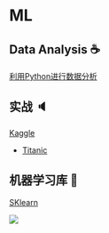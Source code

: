 # ML
## Data Analysis :coffee:
[利用Python进行数据分析](https://github.com/billreus/ML/tree/master/Data%20Analysis)

## 实战 :speaker:
[Kaggle](https://github.com/billreus/ML/tree/master/Kaggle)
 * [Titanic](https://github.com/billreus/ML/tree/master/Kaggle/Titanic)

## 机器学习库 :flags: 
[SKlearn](https://github.com/billreus/ML/tree/master/SKlearn)


<img src="http://latex.codecogs.com/gif.latex?\frac{\partial J}{\partial \theta_k^{(j)}}=\sum_{i:r(i,j)=1}{\big((\theta^{(j)})^Tx^{(i)}-y^{(i,j)}\big)x_k^{(i)}}+\lambda \theta_k^{(j)}" />
